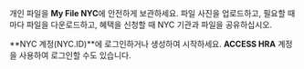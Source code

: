 개인 파일을 **My File NYC**에 안전하게 보관하세요. 파일 사진을 업로드하고, 필요할 때마다 파일을 다운로드하고, 혜택을 신청할 때 NYC 기관과 파일을 공유하십시오.

**NYC 계정(NYC.ID)**에 로그인하거나 생성하여 시작하세요. **ACCESS HRA** 계정을 사용하여 로그인할 수도 있습니다.